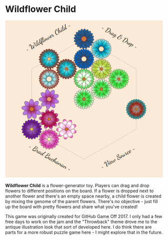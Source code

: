 # Wildflower Child

![Screenshot of Wildflower Child Game](img/Wildflower-Child-1.0-512.png)

**Wildflower Child** is a flower-generator toy.  Players can drag and drop
flowers to different positions on the board.  If a flower is dropped next to
another flower and there's an empty space nearby, a child flower is created
by mixing the genome of the parent flowers.  There's no objective - just
fill up the board with pretty flowers and share what you've created!

This game was originally created for GitHub Game Off 2017.  I only had a few
free days to work on the jam and the "Throwback" theme drove me to the antique
illustration look that sort of developed here.  I do think there are parts
for a more robust puzzle game here - I might explore that in the future.

